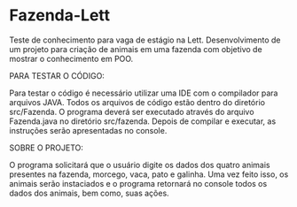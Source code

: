 # Fazenda-Lett
Teste de conhecimento para vaga de estágio na Lett. Desenvolvimento de um projeto para criação de animais em uma fazenda com objetivo de mostrar o conhecimento em POO.

PARA TESTAR O CÓDIGO:

Para testar o código é necessário utilizar uma IDE com o compilador para arquivos JAVA. Todos os arquivos de código estão dentro do diretório src/Fazenda. O programa deverá ser executado através do arquivo Fazenda.java no diretório src/fazenda. Depois de compilar e executar, as instruções serão apresentadas no console.

SOBRE O PROJETO:

O programa solicitará que o usuário digite os dados dos quatro animais presentes na fazenda, morcego, vaca, pato e galinha. Uma vez feito isso, os animais serão instaciados e o programa retornará no console todos os dados dos animais, bem como, suas ações.
